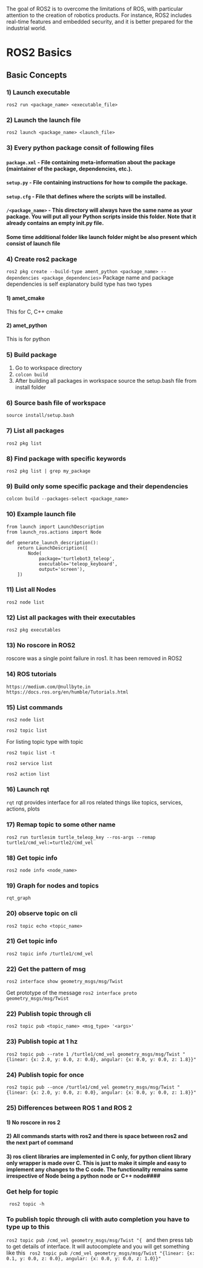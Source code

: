The goal of ROS2 is to overcome the limitations of ROS, with particular attention to the creation of robotics products.
For instance, ROS2 includes real-time features and embedded security, and it is better prepared for the industrial world.

# ROS2 Basics #
## Basic Concepts ##
### 1) Launch executable ###
```ros2 run <package_name> <executable_file>```
### 2) Launch the launch file ###
```ros2 launch <package_name> <launch_file>```
### 3) Every python package consit of following files ###

#### ```package.xml``` - File containing meta-information about the package (maintainer of the package, dependencies, etc.). ####
#### ```setup.py``` - File containing instructions for how to compile the package. ####
#### ```setup.cfg``` - File that defines where the scripts will be installed. ####
#### ```/<package_name>``` - This directory will always have the same name as your package. You will put all your Python scripts inside this folder. Note that it already contains an empty __init__.py file. ####
#### Some time additional folder like launch folder might be also present which consist of launch file ####


### 4) Create ros2 package ###
```ros2 pkg create --build-type ament_python <package_name> --dependencies <package_dependencies>```
Package name and package dependencies is self explanatory
build type has two types
#### 1) amet_cmake ####
This for C, C++ cmake
#### 2) amet_python ###
This is for python

### 5) Build package ###
1) Go to workspace directory
2) ``` colcon build ```
3) After building all packages in workspace source the setup.bash file from install folder


### 6) Source bash file of workspace ###
```source install/setup.bash```

### 7) List all packages ###
```ros2 pkg list```
### 8) Find package with specific keywords ###
```ros2 pkg list | grep my_package```

### 9) Build only some specific package and their dependencies ###
```colcon build --packages-select <package_name>```

### 10) Example launch file ###
```
from launch import LaunchDescription
from launch_ros.actions import Node

def generate_launch_description():
    return LaunchDescription([
        Node(
            package='turtlebot3_teleop',
            executable='teleop_keyboard',
            output='screen'),
    ])
```
### 11) List all Nodes ###
``` ros2 node list ```

### 12)  List all packages with their executables ###
```ros2 pkg executables```

### 13) No roscore in ROS2 ###
roscore was a single point failure in ros1. It has been removed in ROS2

### 14) ROS tutorials ###
```https://medium.com/@nullbyte.in```
```https://docs.ros.org/en/humble/Tutorials.html```

### 15) List commands ###
```ros2 node list```

```ros2 topic list```

For listing topic type with topic

```ros2 topic list -t```

```ros2 service list```

```ros2 action list```

### 16) Launch rqt ###
```rqt```
rqt provides interface for all ros related things like topics, services, actions, plots

### 17) Remap topic to some other name ###
```ros2 run turtlesim turtle_teleop_key --ros-args --remap turtle1/cmd_vel:=turtle2/cmd_vel```

### 18) Get topic info ###
```ros2 node info <node_name>```

### 19) Graph for nodes and topics ###
```rqt_graph```

### 20) observe topic on cli ###
```ros2 topic echo <topic_name>```

### 21)  Get topic info ###
```ros2 topic info /turtle1/cmd_vel```

### 22) Get the pattern of msg ###
```ros2 interface show geometry_msgs/msg/Twist```

Get prototype of the message
```ros2 interface proto geometry_msgs/msg/Twist```

### 22) Publish topic through cli ###
```ros2 topic pub <topic_name> <msg_type> '<args>'```

### 23) Publish topic at 1 hz ###
```ros2 topic pub --rate 1 /turtle1/cmd_vel geometry_msgs/msg/Twist "{linear: {x: 2.0, y: 0.0, z: 0.0}, angular: {x: 0.0, y: 0.0, z: 1.8}}"```

### 24) Publish topic for once ###
```ros2 topic pub --once /turtle1/cmd_vel geometry_msgs/msg/Twist "{linear: {x: 2.0, y: 0.0, z: 0.0}, angular: {x: 0.0, y: 0.0, z: 1.8}}"```

### 25) Differences between ROS 1 and ROS 2
#### 1) No roscore in ros 2 ####
#### 2) All commands starts with ros2 and there is space between ros2 and the next part of command ####
#### 3) ros client libraries are implemented in C only, for python client library only wrapper is made over C. This is just to make it simple and easy to implement any changes to the C code. The functionality remains same irrespective of Node being a python node or C++ node####

### Get help for topic ###
``` ros2 topic -h```

### To publish topic through cli with auto completion you have to type up to this ###
```ros2 topic pub /cmd_vel geometry_msgs/msg/Twist "{ ``` and then press tab to get details of interface. It will autocomplete and you will get something like this 
``` ros2 topic pub /cmd_vel geometry_msgs/msg/Twist "{linear: {x: 0.1, y: 0.0, z: 0.0}, angular: {x: 0.0, y: 0.0, z: 1.0}}"```
